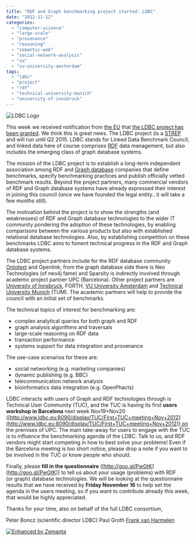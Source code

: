 ```yaml
---
title: "RDF and Graph benchmarking project started: LDBC"
date: "2012-11-12"
categories: 
  - "computer-science"
  - "large-scale"
  - "provenance"
  - "reasoning"
  - "semantic-web"
  - "social-network-analysis"
  - "vu"
  - "vu-university-amsterdam"
tags: 
  - "ldbc"
  - "project"
  - "rdf"
  - "technical-university-munich"
  - "university-of-innsbruck"
---
```


![](images/ldbc-logo.png "LDBC Logo")

This week we received notification from [the EU](http://en.wikipedia.org/wiki/European_Union "European Union") that [the LDBC project has been granted](http://www.ldbc.eu/blog/eu-confirmes-start-ldbc). We think this is great news. The LDBC project (is a [STREP](http://en.wikipedia.org/wiki/Framework_Programmes_for_Research_and_Technological_Development "Framework Programmes for Research and Technological Development") and will run until Q2 2015. LDBC stands for Linked Data Benchmark Council, and linked data here of course comprises [RDF](http://en.wikipedia.org/wiki/Resource_Description_Framework "Resource Description Framework") data management, but also includes the emerging class of graph database systems.

The mission of the LDBC project is to establish a long-term independent association among RDF and [Graph database](http://en.wikipedia.org/wiki/Graph_database "Graph database") companies that define benchmarks, specify benchmarking practices and publish officially vetted benchmark results. Beyond the project partners, many commercial vendors of RDF and Graph database systems have already expressed their interest in joining this council (once we have founded the legal entity.. it will take a few months still).

The motivation behind the project is to show the strengths (and weaknesses) of RDF and Graph database technologies to the wider IT community pondering the adoption of these technologies, by enabling comparisons between the various products but also with established relational database technologies. Also, by establishing competition on these benchmarks LDBC aims to foment technical progress in the RDF and Graph database systems.

The LDBC project partners include for the RDF database community [Ontotext](http://www.ontotext.com/ "Ontotext") and Openlink; from the graph database side there is Neo Technologies (of neo4j fame) and Sparsity is indirectly involved through academic project partner UPC (Barcelona). Other project partners are [University of Innsbruck](http://www.uibk.ac.at "University of Innsbruck"), FORTH, [VU University Amsterdam](http://www.vu.nl/en "Vrije Universiteit") and [Technical University Munich](http://www.tum.de/welcome_en "Technical University Munich") (TUM). The academic partners will help to provide the council with an initial set of benchmarks.

The technical topics of interest for benchmarking are:

- complex analytical queries for both graph and RDF
- graph analysis algorithms and traversals
- large-scale reasoning on RDF data
- transaction performance
- systems support for data integration and provenance

The use-case scenarios for these are:

- social networking (e.g. marketing companies)
- dynamic publishing (e.g. BBC)
- telecommunication network analysis
- bioinformatics data integration (e.g. OpenPhacts)

LDBC interacts with users of Graph and RDF technologies through is Technical User Community (TUC), and the TUC is having its first **users workshop in Barcelona** next week Nov19+Nov20 ([http://www.ldbc.eu:8090/display/TUC/First+TUC+meeting+Nov+2012](http://www.ldbc.eu:8090/display/TUC/First+TUC+meeting+Nov+2012)) on the premises of UPC. The main take-away for users to engage with the TUC is to influence the benchmarking agenda of the LDBC. Talk to us, and RDF vendors might start competing in how to best solve your problems! Even if the Barcelona meeting is too short notice, please drop a note if you want to be involved in the TUC or know people who should.

Finally, please **fill in the questionnaire** ([http://goo.gl/PwGtK](http://goo.gl/PwGtK)) to tell us about your usage (problems) with RDF (or graph) database technologies. We will be looking at the questionnaire results that we have received by **Friday November 16** to help set the agenda in the users meeting, so if you want to contribute already this week, that would be highly appreciated.

Thanks for your time, also on behalf of the full LDBC consortium,

Peter Boncz (scientific director LDBC) Paul Groth [Frank van Harmelen](http://en.wikipedia.org/wiki/Frank_van_Harmelen "Frank van Harmelen")

[![Enhanced by Zemanta](http://img.zemanta.com/zemified_e.png?x-id=a744f62d-9cb4-41c0-a6f1-6ab91c1d57ca)](http://www.zemanta.com/?px "Enhanced by Zemanta")
